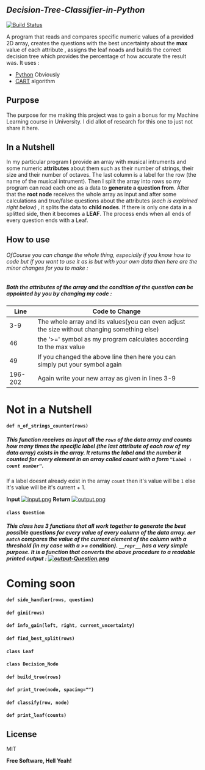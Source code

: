 ## _Decision-Tree-Classifier-in-Python_


[![Build Status](https://travis-ci.org/joemccann/dillinger.svg?branch=master)](https://travis-ci.org/joemccann/dillinger)

A program that reads and compares specific numeric values of a provided 2D array, creates the questions with the best uncertainty about the **max** value of each attribute , assigns the leaf noads and builds the correct decision tree which provides the percentage of how accurate the result was. It uses : 
- [Python] Obviously 
- [CART]  algorithm


## Purpose
The purpose for me making this project was to gain a bonus for my Machine Learning course in University. I did allot of research for this one to just not share it here.

## In a Nutshell
In my particular program I provide an array with musical intruments and some numeric **attributes** about them such as their number of strings, their size and their number of octaves. The last column is a label for the row (the name of the  musical intrument).
Then I split the array into rows so my program can read each one as a data to **generate a question from**.
After that the **root node** receives the whole array as input and after some calculations and true/false questions about the attributes _(each is explained right below)_ , it splits the data to **child nodes**. If there is only one data in a splitted side, then it becomes a **LEAF**.
The process ends when all ends of every question ends with a Leaf.

## How to use

###### OfCourse you can change the whole thing, especially if you know how to code but if you want to use it as is but with your own data then here are the minor changes for you to make :

##### Both the attributes of the array and the condition of the question can be appointed by you by changing my code : 

| Line | Code to Change |
| ------ | ------ |
| 3-9 | The whole array and its values(you can even adjust the size without changing something else) |
| 46 | the '>=' symbol as my program calculates according to the max value |
| 49 | If you changed the above line then here you can simply put your symbol again|
| 196-202 | Again write your new array as given in lines 3-9|


# Not in a Nutshell
#### `def n_of_strings_counter(rows)`
##### This function receives as input all the `rows` of the data array and counts how many times the specific label *(the last attribute of each row of my data array)* exists in the array. It **returns** the label and the  number it counted for every element in an array called count with a form `"Label : count number"`.
If a label doesnt already exist in the array `count` then it's value will be `1` else it's value will be it's current + 1.

**Input**
[![input.png](https://i.postimg.cc/d34c5vXG/input.png)](https://postimg.cc/GT8f20bp)
**Return**
[![output.png](https://i.postimg.cc/qqkdcgmk/output.png)](https://postimg.cc/ZBDg4Ytg)

#### `class Question`
##### This class has 3 functions that all work together to generate the best possible questions for every value of every column of the data array. `def match` compares the value of the current element of the column with a threshold *(in my case with a >= condition)*. `__repr__` has a very simple purpose. It is a function that converts the above procedure to a readable printed output : [![output-Question.png](https://i.postimg.cc/tRz5NBJp/output-Question.png)](https://postimg.cc/RqNKMQwD)


# Coming soon
#### `def side_handler(rows, question)`
#### `def gini(rows)`
#### `def info_gain(left, right, current_uncertainty)`
#### `def find_best_split(rows)`
#### `class Leaf`
#### `class Decision_Node`
#### `def build_tree(rows)`
#### `def print_tree(node, spacing="")`
#### `def classify(row, node)`
#### `def print_leaf(counts)`



## License

MIT

**Free Software, Hell Yeah!**


   [python]: <https://www.python.org/>
   [CART]: <https://www.geeksforgeeks.org/cart-classification-and-regression-tree-in-machine-learning/>
  
